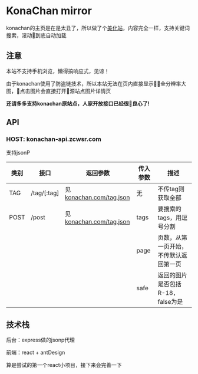 # KonaChan mirror
konachan的主页是在是太丑了，所以做了个[美化站](http://konachan.zcwsr.com)，内容完全一样，支持关键词搜索，滚动到底自动加载

## 注意
本站不支持手机浏览，懒得搞响应式，见谅！

由于konachan使用了防盗链技术，所以本站无法在页内直接显示全分辨率大图，点击图片会直接打开源站点图片详情页

__还请多多支持konachan原站点，人家开放接口已经很良心了!__

## API
### HOST: konachan-api.zcwsr.com
支持jsonP

类别 | 接口 | 返回参数 | 传入参数 | 描述
--- | --- | --- | --- | ---
TAG | /tag/[:tag] | 见[konachan.com/tag.json](http://konachan.com/tag.json) | 无 | 不传tag则获取全部
POST | /post | 见[konachan.com/tag.json](http://konachan.com/post.json) | tags | 要搜索的tags，用逗号分割
| | | | page | 页数，从第一页开始，不传默认返回第一页
| | | | safe | 返回的图片是否包括R-18，false为是

 ## 技术栈
 后台：express做的jsonp代理

 前端：react + antDesign 

 算是尝试的第一个react小项目，接下来会完善一下
